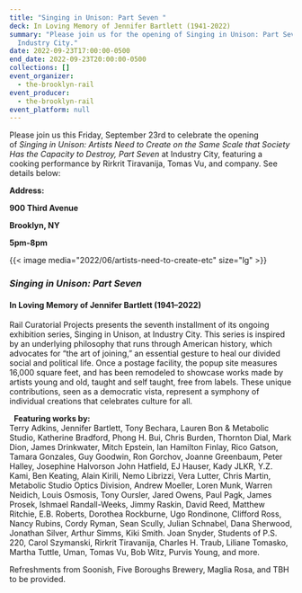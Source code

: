 ```yaml
---
title: "Singing in Unison: Part Seven "
deck: In Loving Memory of Jennifer Bartlett (1941-2022)
summary: "Please join us for the opening of Singing in Unison: Part Seven at
  Industry City."
date: 2022-09-23T17:00:00-0500
end_date: 2022-09-23T20:00:00-0500
collections: []
event_organizer:
  - the-brooklyn-rail
event_producer:
  - the-brooklyn-rail
event_platform: null
---
```

Please join us this Friday, September 23rd to celebrate the opening of *Singing in Unison: Artists Need to Create on the Same Scale that Society Has the Capacity to Destroy, Part Seven* at Industry City, featuring a cooking performance by Rirkrit Tiravanija, Tomas Vu, and company. See details below:

**Address:** 

**900 Third Avenue** 

**Brooklyn, NY** 

**5pm-8pm**

{{< image media="2022/06/artists-need-to-create-etc" size="lg" >}}

### *Singing in Unison: Part Seven*

#### In Loving Memory of Jennifer Bartlett (1941–2022)

Rail Curatorial Projects presents the seventh installment of its ongoing exhibition series, Singing in Unison, at Industry City. This series is inspired by an underlying philosophy that runs through American history, which advocates for “the art of joining,” an essential gesture to heal our divided social and political life. Once a postage facility, the popup site measures 16,000 square feet, and has been remodeled to showcase works made by artists young and old, taught and self taught, free from labels. These unique contributions, seen as a democratic vista, represent a symphony of individual creations that celebrates culture for all.

  **Featuring works by:**\
Terry Adkins, Jennifer Bartlett, Tony Bechara, Lauren Bon & Metabolic Studio, Katherine Bradford, Phong H. Bui, Chris Burden, Thornton Dial, Mark Dion, James Drinkwater, Mitch Epstein, Ian Hamilton Finlay, Rico Gatson, Tamara Gonzales, Guy Goodwin, Ron Gorchov, Joanne Greenbaum, Peter Halley, Josephine Halvorson John Hatfield, EJ Hauser, Kady JLKR, Y.Z. Kami, Ben Keating, Alain Kirili, Nemo Librizzi, Vera Lutter, Chris Martin, Metabolic Studio Optics Division, Andrew Moeller, Loren Munk, Warren Neidich, Louis Osmosis, Tony Oursler, Jared Owens, Paul Pagk, James Prosek, Ishmael Randall-Weeks, Jimmy Raskin, David Reed, Matthew Ritchie, E.B. Roberts, Dorothea Rockburne, Ugo Rondinone, Clifford Ross, Nancy Rubins, Cordy Ryman, Sean Scully, Julian Schnabel, Dana Sherwood, Jonathan Silver, Arthur Simms, Kiki Smith. Joan Snyder, Students of P.S. 220, Carol Szymanski, Rirkrit Tiravanija, Charles H. Traub, Liliane Tomasko, Martha Tuttle, Uman, Tomas Vu, Bob Witz, Purvis Young, and more.

Refreshments from Soonish, Five Boroughs Brewery, Maglia Rosa, and TBH to be provided.